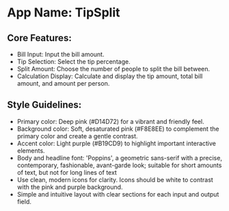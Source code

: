 # **App Name**: TipSplit

## Core Features:

- Bill Input: Input the bill amount.
- Tip Selection: Select the tip percentage.
- Split Amount: Choose the number of people to split the bill between.
- Calculation Display: Calculate and display the tip amount, total bill amount, and amount per person.

## Style Guidelines:

- Primary color: Deep pink (#D14D72) for a vibrant and friendly feel.
- Background color: Soft, desaturated pink (#F8E8EE) to complement the primary color and create a gentle contrast.
- Accent color: Light purple (#B19CD9) to highlight important interactive elements.
- Body and headline font: 'Poppins', a geometric sans-serif with a precise, contemporary, fashionable, avant-garde look; suitable for short amounts of text, but not for long lines of text
- Use clean, modern icons for clarity. Icons should be white to contrast with the pink and purple background.
- Simple and intuitive layout with clear sections for each input and output field.